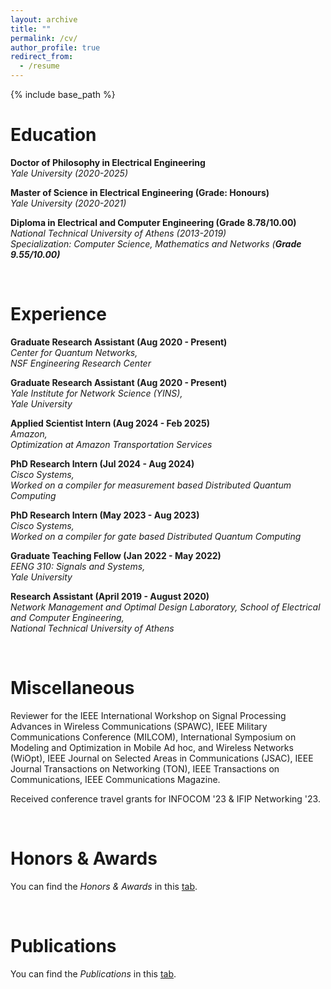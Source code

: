 ```yaml
---
layout: archive
title: ""
permalink: /cv/
author_profile: true
redirect_from:
  - /resume
---
```


{% include base_path %}

# Education

**Doctor of Philosophy in Electrical Engineering** \
_Yale University (2020-2025)_

**Master of Science in Electrical Engineering (Grade: Honours)** \
_Yale University (2020-2021)_

**Diploma in Electrical and Computer Engineering (Grade 8.78/10.00)** \
_National Technical University of Athens (2013-2019) \
Specialization: Computer Science, Mathematics and Networks (_**_Grade 9.55/10.00)_**



 &nbsp;




# Experience




**Graduate Research Assistant (Aug 2020 - Present)** \
_Center for Quantum Networks, \
NSF Engineering Research Center_

**Graduate Research Assistant (Aug 2020 - Present)** \
_Yale Institute for Network Science (YINS), \
Yale University_

**Applied Scientist Intern (Aug 2024 - Feb 2025)** \
_Amazon, \
Optimization at Amazon Transportation Services_

**PhD Research Intern (Jul 2024 - Aug 2024)** \
_Cisco Systems, \
Worked on a compiler for measurement based Distributed Quantum Computing_

**PhD Research Intern (May 2023 - Aug 2023)** \
_Cisco Systems, \
Worked on a compiler for gate based Distributed Quantum Computing_

**Graduate Teaching Fellow (Jan 2022 - May 2022)** \
_EENG 310: Signals and Systems, \
Yale University_

**Research Assistant (April 2019 - August 2020)** \
_Network Management and Optimal Design Laboratory, School of Electrical and Computer Engineering, \
National Technical University of Athens_

 

 &nbsp;
 
# Miscellaneous


Reviewer for the IEEE International Workshop on Signal Processing Advances in Wireless Communications (SPAWC), IEEE Military Communications Conference (MILCOM), International Symposium on Modeling and Optimization in Mobile Ad hoc, and Wireless Networks (WiOpt), IEEE Journal on Selected Areas in Communications (JSAC), IEEE Journal Transactions on Networking (TON), IEEE Transactions on Communications, IEEE Communications Magazine.

 

Received conference travel grants for INFOCOM '23 & IFIP Networking '23.

 &nbsp;
 
# Honors & Awards

You can find the _Honors & Awards_ in this [tab](https://ppromponas.github.io/portfolio/).

 &nbsp;
 
# Publications

You can find the _Publications_ in this [tab](https://ppromponas.github.io/publications/).

 &nbsp;





